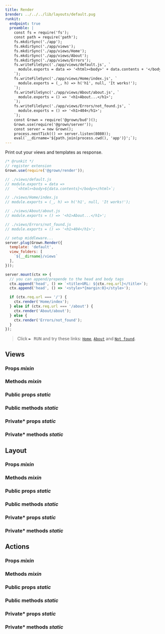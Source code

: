 ```yaml
---
title: Render
$render: ../../../lib/layouts/default.pug
runkit:
  endpoint: true
  preamble: |
    const fs = require('fs');
    const path = require('path');
    fs.mkdirSync('./app');
    fs.mkdirSync('./app/views');
    fs.mkdirSync('./app/views/Home');
    fs.mkdirSync('./app/views/About');
    fs.mkdirSync('./app/views/Errors');
    fs.writeFileSync('./app/views/default.js', `
      module.exports = data => '<html><body>' + data.contents + '</body></html>';
    `);
    fs.writeFileSync('./app/views/Home/index.js', `
      module.exports = (_, h) => h('h1', null, 'It works!');
    `);
    fs.writeFileSync('./app/views/About/about.js', `
      module.exports = () => '<h1>About...</h1>';
    `);
    fs.writeFileSync('./app/views/Errors/not_found.js', `
      module.exports = () => '<h1>404</h1>';
    `);
    const Grown = require('@grown/bud')();
    Grown.use(require('@grown/server'));
    const server = new Grown();
    process.nextTick(() => server.listen(8080));
    eval(`__dirname='${path.join(process.cwd(), 'app')}';`);
---
```


Print out your views and templates as response.

```js
/* @runkit */
// register extension
Grown.use(require('@grown/render'));

// ./views/default.js
// module.exports = data =>
//   `<html><body>${data.contents}</body></html>`;

// ./views/Home/index.js
// module.exports = (_, h) => h('h1', null, 'It works!');

// ./views/About/about.js
// module.exports = () => '<h1>About...</h1>';

// ./views/Errors/not_found.js
// module.exports = () => '<h1>404</h1>';

// setup middleware...
server.plug(Grown.Render({
  template: 'default',
  view_folders: [
    `${__dirname}/views`
  ],
}));

server.mount(ctx => {
  // you can append/prepende to the head and body tags
  ctx.append('head', () => `<title>URL: ${ctx.req.url}</title>`);
  ctx.append('head', () => '<style>*{margin:0}</style>');

  if (ctx.req.url === '/') {
    ctx.render('Home/index');
  } else if (ctx.req.url === '/about') {
    ctx.render('About/about');
  } else {
    ctx.render('Errors/not_found');
  }
});
```

> Click <kbd>► RUN</kbd> and try these links: [`Home`](/), [`About`](/about) and [`Not found`](/not_found).

<div id="target"></div>

## Views

### Props <var>mixin</var>
### Methods <var>mixin</var>

### Public props <var>static</var>
### Public methods <var>static</var>

### Private* props <var>static</var>
### Private* methods <var>static</var>

## Layout

### Props <var>mixin</var>
### Methods <var>mixin</var>

### Public props <var>static</var>
### Public methods <var>static</var>

### Private* props <var>static</var>
### Private* methods <var>static</var>

## Actions

### Props <var>mixin</var>
### Methods <var>mixin</var>

### Public props <var>static</var>
### Public methods <var>static</var>

### Private* props <var>static</var>
### Private* methods <var>static</var>
